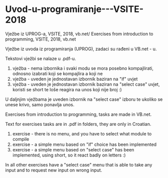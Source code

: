 # Uvod-u-programiranje---VSITE-2018
Vježbe iz UPROG-a, VSITE, 2018, vb.net/ Exercises from introduction to programming, VSITE, 2018, vb.net

Vježbe iz uvoda iz programiranja (UPROG), zadaci su rađeni u VB.net - u. 

Tekstovi vježbi se nalaze u .pdf-u.

1. vježba - nema izbornika i svaki modu se mora posebno kompajlirati, odnosno izabrati koji se kompajlira a koji ne
2. vježba - uveden je jednostavan izbornik baziran na "if" uvjet
3. vježba - uveden je jednostavan izbornik baziran na "select case" uvjet, koristi se short te loše reagira na unos koji nije broj :)

U daljnjim vježbama je uveden izbornik na "select case" izboru te ukoliko se unese krivo, samo ponavlja unos.

Exercises from introduction to programming, tasks are made in VB.net.

Text for exercises tasks are in .pdf in folders, they are only in Croatian. 

1. exercise - there is no menu, and you have to select what module to compile
2. exercise - a simple menu based on "if" choice has been implemented
3. exercise - a simple menu based on "select case" has been implemented, using short, so it react badly on letters :)

In all other exercises have a "select case" menu that is able to take any input and to request new input on wrong input.

